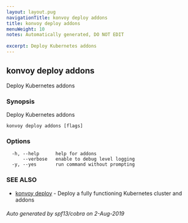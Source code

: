 ```yaml
---
layout: layout.pug
navigationTitle: konvoy deploy addons
title: konvoy deploy addons
menuWeight: 10
notes: Automatically generated, DO NOT EDIT
 
excerpt: Deploy Kubernetes addons
---
```


## konvoy deploy addons

Deploy Kubernetes addons

### Synopsis

Deploy Kubernetes addons

```
konvoy deploy addons [flags]
```

### Options

```
  -h, --help      help for addons
      --verbose   enable to debug level logging
  -y, --yes       run command without prompting
```

### SEE ALSO

* [konvoy deploy](../)	 - Deploy a fully functioning Kubernetes cluster and addons

###### Auto generated by spf13/cobra on 2-Aug-2019
